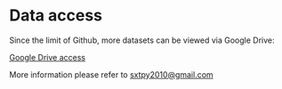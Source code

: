 # Data access

Since the limit of Github, more datasets can be viewed via Google Drive:

[Google Drive access](https://drive.google.com/open?id=1s_Wb2zzdWXK-A1NvYp5xU7TNXr2QGYJn)

More information please refer to sxtpy2010@gmail.com

